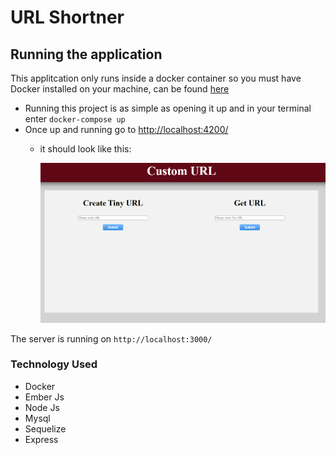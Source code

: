 # URL Shortner

## Running the application

This applitcation only runs inside a docker container so you must have Docker installed on your machine, can be found [here](https://www.docker.com/products/docker-desktop)

* Running this project is as simple as opening it up and in your terminal enter `docker-compose up`
* Once up and running go to [http://localhost:4200/](http://localhost:4200/)
  * it should look like this:

    ![Start](images/4200F.png)

The server is running on `http://localhost:3000/` 

### Technology Used
* Docker
* Ember Js
* Node Js
* Mysql
* Sequelize
* Express